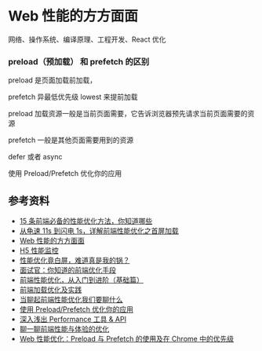 # Web 性能的方方面面

网络、操作系统、编译原理、工程开发、React 优化

### preload（预加载） 和 prefetch 的区别

preload 是页面加载前加载，

prefetch 异最低优先级 lowest 来提前加载

preload 加载资源一般是当前页面需要，它告诉浏览器预先请求当前页面需要的资源

prefetch 一般是其他页面需要用到的资源

defer 或者 async

使用 Preload/Prefetch 优化你的应用

## 参考资料

-   [15 条前端必备的性能优化方法，你知道哪些](https://zhuanlan.zhihu.com/p/85310910)
-   [从龟速 11s 到闪电 1s，详解前端性能优化之首屏加载](https://mp.weixin.qq.com/s/CE4uUUEufCUvXx5HZJxJBw)
-   [Web 性能的方方面面](https://github.com/laoqiren/web-performance)
-   [H5 性能监控](https://zhuanlan.zhihu.com/p/400429457?utm_source=wechat_session&utm_medium=social&utm_oi=56197411504128)
-   [性能优化竟白屏，难道真是我的锅？](https://mp.weixin.qq.com/s/nXFNSi77qtlGbmhiouUvJw)
-   [面试官：你知道的前端优化手段](https://mp.weixin.qq.com/s/_PhDlEBUF7YhP0UpXdMX8A)
-   [前端性能优化，从入门到进阶（基础篇）](https://zhuanlan.zhihu.com/p/78053275)
-   [前端加载优化及实践](https://developers.weixin.qq.com/community/develop/article/doc/00062cad124c8867cf380f64156c13)
-   [当聊起前端性能优化我们要聊什么](https://zhuanlan.zhihu.com/p/263467359)
-   [使用 Preload/Prefetch 优化你的应用](https://zhuanlan.zhihu.com/p/48521680)
-   [深入浅出 Performance 工具 & API](https://mp.weixin.qq.com/s/VZ0evkv-2590-DCuBL-Zlw)
-   [聊一聊前端性能与体验的优化](https://mp.weixin.qq.com/s/du8IG-pVo2c_z3P4lyBuWw)
-   [Web 性能优化：Preload 与 Prefetch 的使用及在 Chrome 中的优先级](https://blog.fundebug.com/2019/04/11/understand-preload-and-prefetch/)
